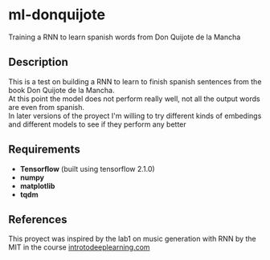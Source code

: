 # ml-donquijote
Training a RNN to learn spanish words from Don Quijote de la Mancha
## Description
This is a test on building a RNN to learn to finish spanish sentences from the book Don Quijote de la Mancha.</br>
At this point the model does not perform really well, not all the output words are even from spanish.</br>
In later versions of the proyect I'm willing to try different kinds of embedings and different models to see if they perform any better
## Requirements
- <b>Tensorflow</b> (built using tensorflow 2.1.0)
- <b>numpy</b>
- <b>matplotlib</b>
- <b>tqdm</b>
## References
This proyect was inspired by the lab1 on music generation with RNN by the MIT in the course <a href="http://introtodeeplearning.com/">introtodeeplearning.com</a>
